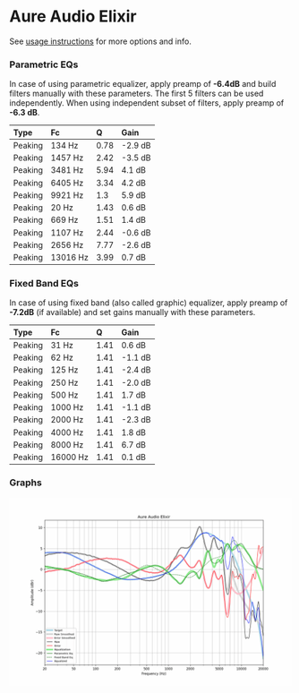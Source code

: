 # Aure Audio Elixir
See [usage instructions](https://github.com/jaakkopasanen/AutoEq#usage) for more options and info.

### Parametric EQs
In case of using parametric equalizer, apply preamp of **-6.4dB** and build filters manually
with these parameters. The first 5 filters can be used independently.
When using independent subset of filters, apply preamp of **-6.3 dB**.

| Type    | Fc       |    Q | Gain    |
|:--------|:---------|:-----|:--------|
| Peaking | 134 Hz   | 0.78 | -2.9 dB |
| Peaking | 1457 Hz  | 2.42 | -3.5 dB |
| Peaking | 3481 Hz  | 5.94 | 4.1 dB  |
| Peaking | 6405 Hz  | 3.34 | 4.2 dB  |
| Peaking | 9921 Hz  | 1.3  | 5.9 dB  |
| Peaking | 20 Hz    | 1.43 | 0.6 dB  |
| Peaking | 669 Hz   | 1.51 | 1.4 dB  |
| Peaking | 1107 Hz  | 2.44 | -0.6 dB |
| Peaking | 2656 Hz  | 7.77 | -2.6 dB |
| Peaking | 13016 Hz | 3.99 | 0.7 dB  |

### Fixed Band EQs
In case of using fixed band (also called graphic) equalizer, apply preamp of **-7.2dB**
(if available) and set gains manually with these parameters.

| Type    | Fc       |    Q | Gain    |
|:--------|:---------|:-----|:--------|
| Peaking | 31 Hz    | 1.41 | 0.6 dB  |
| Peaking | 62 Hz    | 1.41 | -1.1 dB |
| Peaking | 125 Hz   | 1.41 | -2.4 dB |
| Peaking | 250 Hz   | 1.41 | -2.0 dB |
| Peaking | 500 Hz   | 1.41 | 1.7 dB  |
| Peaking | 1000 Hz  | 1.41 | -1.1 dB |
| Peaking | 2000 Hz  | 1.41 | -2.3 dB |
| Peaking | 4000 Hz  | 1.41 | 1.8 dB  |
| Peaking | 8000 Hz  | 1.41 | 6.7 dB  |
| Peaking | 16000 Hz | 1.41 | 0.1 dB  |

### Graphs
![](./Aure%20Audio%20Elixir.png)